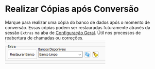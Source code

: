 # Realizar Cópias após Conversão  
Marque para realizar uma cópia do banco de dados após o momento de conversão. Essas cópias podem ser restauradas futuramente através da sessão `Extras` na aba de [Configuração Geral](./Configura%C3%A7%C3%A3o%20Geral.md). Útil nos processos de reabertura de chamadas ou correções.  
![Extras.png](./Imagens/Extras.png)